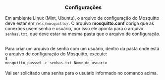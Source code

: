 <h3 align="center">Configurações</h3>

<p>Em ambiente Linux (Mint, Ubuntu), o arquivo de configuração do Mosquitto deve estar em <code>/etc/mosquitto/</code>. O arquivo <b>mosquitto.conf</b> obriga que as conexões usem senha e usuário, por isso ele aponta para o arquivo <code>senhas.txt</code>, que deve estar na mesma pasta que o arquivo de configuração.<br>

<br>Para criar um arquivo de senha com um usuário, dentro da pasta onde está o arquivo de configuração do Mosquitto, execute:<br>
<code>$ mosquitto_passwd -c senhas.txt Nome_do_usuario</code><br>
<br>
Vai ser solicitado uma senha para o usuário informado no comando acima.
